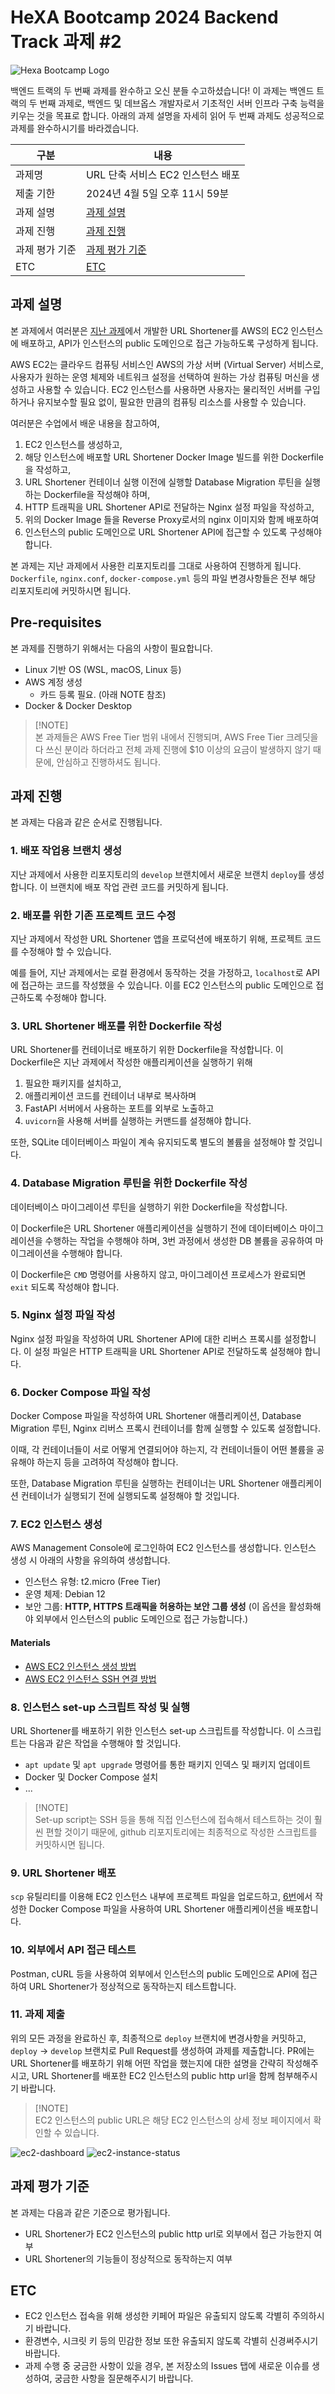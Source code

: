 # HeXA Bootcamp 2024 Backend Track 과제 #2

![Hexa Bootcamp Logo](docs/assets/hexa-bootcamp-logo.png)

백엔드 트랙의 두 번째 과제를 완수하고 오신 분들 수고하셨습니다!
이 과제는 백엔드 트랙의 두 번째 과제로, 백엔드 및 데브옵스 개발자로서 기초적인 서버 인프라 구축 능력을 키우는 것을 목표로 합니다.
아래의 과제 설명을 자세히 읽어 두 번째 과제도 성공적으로 과제를 완수하시기를 바라겠습니다.

구분 | 내용
--- | ---
과제명 | URL 단축 서비스 EC2 인스턴스 배포
제출 기한 | 2024년 4월 5일 오후 11시 59분
과제 설명 | [과제 설명](#과제-설명)
과제 진행 | [과제 진행](#과제-진행)
과제 평가 기준 | [과제 평가 기준](#과제-평가-기준)
ETC | [ETC](#ETC)


## 과제 설명

본 과제에서 여러분은 [지난 과제](https://github.com/01Joseph-Hwang10/url-shortener-template)에서 개발한 URL Shortener를 AWS의 EC2 인스턴스에 배포하고, API가 인스턴스의 public 도메인으로 접근 가능하도록 구성하게 됩니다.

AWS EC2는 클라우드 컴퓨팅 서비스인 AWS의 가상 서버 (Virtual Server) 서비스로, 사용자가 원하는 운영 체제와 네트워크 설정을 선택하여 원하는 가상 컴퓨팅 머신을 생성하고 사용할 수 있습니다. EC2 인스턴스를 사용하면 사용자는 물리적인 서버를 구입하거나 유지보수할 필요 없이, 필요한 만큼의 컴퓨팅 리소스를 사용할 수 있습니다.

여러분은 수업에서 배운 내용을 참고하여, 

1. EC2 인스턴스를 생성하고, 
2. 해당 인스턴스에 배포할 URL Shortener Docker Image 빌드를 위한 Dockerfile을 작성하고,
3. URL Shortener 컨테이너 실행 이전에 실행할 Database Migration 루틴을 실행하는 Dockerfile을 작성해야 하며,
4. HTTP 트래픽을 URL Shortener API로 전달하는 Nginx 설정 파일을 작성하고,
5. 위의 Docker Image 들을 Reverse Proxy로서의 nginx 이미지와 함께 배포하여
6. 인스턴스의 public 도메인으로 URL Shortener API에 접근할 수 있도록 구성해야 합니다.

본 과제는 지난 과제에서 사용한 리포지토리를 그대로 사용하여 진행하게 됩니다. `Dockerfile`, `nginx.conf`, `docker-compose.yml` 등의 파일 변경사항들은 전부 해당 리포지토리에 커밋하시면 됩니다.

## Pre-requisites

본 과제를 진행하기 위해서는 다음의 사항이 필요합니다.

- Linux 기반 OS (WSL, macOS, Linux 등)
- AWS 계정 생성
  - 카드 등록 필요. (아래 NOTE 참조)
- Docker & Docker Desktop

> [!NOTE]\
> 본 과제들은 AWS Free Tier 범위 내에서 진행되며, AWS Free Tier 크레딧을 다 쓰신 분이라 하더라고 전체 과제 진행에 $10 이상의 요금이 발생하지 않기 때문에, 안심하고 진행하셔도 됩니다.

## 과제 진행

본 과제는 다음과 같은 순서로 진행됩니다.

### 1. 배포 작업용 브랜치 생성

지난 과제에서 사용한 리포지토리의 `develop` 브랜치에서 새로운 브랜치 `deploy`를 생성합니다. 이 브랜치에 배포 작업 관련 코드를 커밋하게 됩니다.

### 2. 배포를 위한 기존 프로젝트 코드 수정

지난 과제에서 작성한 URL Shortener 앱을 프로덕션에 배포하기 위해, 프로젝트 코드를 수정해야 할 수 있습니다.

예를 들어, 지난 과제에서는 로컬 환경에서 동작하는 것을 가정하고, `localhost`로 API에 접근하는 코드를 작성했을 수 있습니다. 이를 EC2 인스턴스의 public 도메인으로 접근하도록 수정해야 합니다.

### 3. URL Shortener 배포를 위한 Dockerfile 작성

URL Shortener를 컨테이너로 배포하기 위한 Dockerfile을 작성합니다.
이 Dockerfile은 지난 과제에서 작성한 애플리케이션을 실행하기 위해 

1. 필요한 패키지를 설치하고, 
2. 애플리케이션 코드를 컨테이너 내부로 복사하며
3. FastAPI 서버에서 사용하는 포트를 외부로 노출하고
4. `uvicorn`을 사용해 서버를 실행하는 커맨드를 설정해야 합니다.

또한, SQLite 데이터베이스 파일이 계속 유지되도록 별도의 볼륨을 설정해야 할 것입니다.

### 4. Database Migration 루틴을 위한 Dockerfile 작성

데이터베이스 마이그레이션 루틴을 실행하기 위한 Dockerfile을 작성합니다.

이 Dockerfile은 URL Shortener 애플리케이션을 실행하기 전에 데이터베이스 마이그레이션을 수행하는 작업을 수행해야 하며,
3번 과정에서 생성한 DB 볼륨을 공유하여 마이그레이션을 수행해야 합니다.

이 Dockerfile은 `CMD` 명령어를 사용하지 않고, 마이그레이션 프로세스가 완료되면 `exit` 되도록 작성해야 합니다.

### 5. Nginx 설정 파일 작성

Nginx 설정 파일을 작성하여 URL Shortener API에 대한 리버스 프록시를 설정합니다. 이 설정 파일은 HTTP 트래픽을 URL Shortener API로 전달하도록 설정해야 합니다.

### 6. Docker Compose 파일 작성

Docker Compose 파일을 작성하여 URL Shortener 애플리케이션, Database Migration 루틴, Nginx 리버스 프록시 컨테이너를 함께 실행할 수 있도록 설정합니다.

이때, 각 컨테이너들이 서로 어떻게 연결되어야 하는지, 각 컨테이너들이 어떤 볼륨을 공유해야 하는지 등을 고려하여 작성해야 합니다.

또한, Database Migration 루틴을 실행하는 컨테이너는 URL Shortener 애플리케이션 컨테이너가 실행되기 전에 실행되도록 설정해야 할 것입니다.

### 7. EC2 인스턴스 생성

AWS Management Console에 로그인하여 EC2 인스턴스를 생성합니다. 인스턴스 생성 시 아래의 사항을 유의하여 생성합니다.

- 인스턴스 유형: t2.micro (Free Tier)
- 운영 체제: Debian 12
- 보안 그룹: **HTTP, HTTPS 트래픽을 허용하는 보안 그룹 생성** (이 옵션을 활성화해야 외부에서 인스턴스의 public 도메인으로 접근 가능합니다.)

#### Materials

- [AWS EC2 인스턴스 생성 방법](./docs/how-to-create-ec2-instance.md)
- [AWS EC2 인스턴스 SSH 연결 방법](./docs/how-to-connect-to-ec2-instance.md)

### 8. 인스턴스 set-up 스크립트 작성 및 실행

URL Shortener를 배포하기 위한 인스턴스 set-up 스크립트를 작성합니다. 
이 스크립트는 다음과 같은 작업을 수행해야 할 것입니다.

- `apt update` 및 `apt upgrade` 명령어를 통한 패키지 인덱스 및 패키지 업데이트
- Docker 및 Docker Compose 설치
- ...

> [!NOTE]\
> Set-up script는 SSH 등을 통해 직접 인스턴스에 접속해서 테스트하는 것이 훨씬 편할 것이기 때문에, 
> github 리포지토리에는 최종적으로 작성한 스크립트를 커밋하시면 됩니다.

### 9. URL Shortener 배포

`scp` 유틸리티를 이용해 EC2 인스턴스 내부에 프로젝트 파일을 업로드하고, [6번](#6-docker-compose-파일-작성)에서 작성한 Docker Compose 파일을 사용하여 URL Shortener 애플리케이션을 배포합니다.

### 10. 외부에서 API 접근 테스트

Postman, cURL 등을 사용하여 외부에서 인스턴스의 public 도메인으로 API에 접근하여 URL Shortener가 정상적으로 동작하는지 테스트합니다.

### 11. 과제 제출

위의 모든 과정을 완료하신 후, 최종적으로 `deploy` 브랜치에 변경사항을 커밋하고, `deploy` -> `develop` 브랜치로 Pull Request를 생성하여 과제를 제출합니다. PR에는 URL Shortener를 배포하기 위해 어떤 작업을 했는지에 대한 설명을 간략히 작성해주시고, URL Shortener를 배포한 EC2 인스턴스의 public http url을 함께 첨부해주시기 바랍니다.

> [!NOTE]\
> EC2 인스턴스의 public URL은 해당 EC2 인스턴스의 상세 정보 페이지에서 확인할 수 있습니다.

![ec2-dashboard](./docs/assets/ec2-dashboard.png)
![ec2-instance-status](./docs/assets/ec2-instance-status.png)

## 과제 평가 기준


본 과제는 다음과 같은 기준으로 평가됩니다.

- URL Shortener가 EC2 인스턴스의 public http url로 외부에서 접근 가능한지 여부
- URL Shortener의 기능들이 정상적으로 동작하는지 여부


## ETC

- EC2 인스턴스 접속을 위해 생성한 키페어 파일은 유출되지 않도록 각별히 주의하시기 바랍니다.
- 환경변수, 시크릿 키 등의 민감한 정보 또한 유출되지 않도록 각별히 신경써주시기 바랍니다.
- 과제 수행 중 궁금한 사항이 있을 경우, 본 저장소의 Issues 탭에 새로운 이슈를 생성하여, 궁금한 사항을 질문해주시기 바랍니다.
